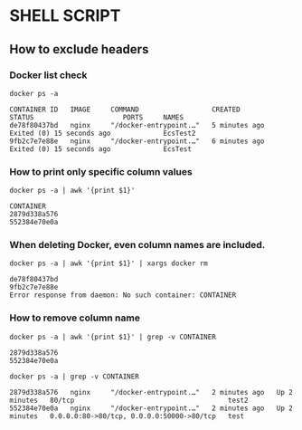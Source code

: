 # SHELL SCRIPT
## How to exclude headers

### Docker list check
```
docker ps -a

CONTAINER ID   IMAGE     COMMAND                  CREATED         STATUS                      PORTS     NAMES
de78f80437bd   nginx     "/docker-entrypoint.…"   5 minutes ago   Exited (0) 15 seconds ago             EcsTest2
9fb2c7e7e88e   nginx     "/docker-entrypoint.…"   6 minutes ago   Exited (0) 15 seconds ago             EcsTest
```
### How to print only specific column values
```
docker ps -a | awk '{print $1}'

CONTAINER
2879d338a576
552384e70e0a
```
### When deleting Docker, even column names are included.
```
docker ps -a | awk '{print $1}' | xargs docker rm 

de78f80437bd
9fb2c7e7e88e
Error response from daemon: No such container: CONTAINER
```


### How to remove column name
```
docker ps -a | awk '{print $1}' | grep -v CONTAINER

2879d338a576
552384e70e0a
```
```
docker ps -a | grep -v CONTAINER

2879d338a576   nginx     "/docker-entrypoint.…"   2 minutes ago   Up 2 minutes   80/tcp                                      test2
552384e70e0a   nginx     "/docker-entrypoint.…"   2 minutes ago   Up 2 minutes   0.0.0.0:80->80/tcp, 0.0.0.0:50000->80/tcp   test
```
